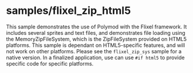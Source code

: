 # samples/flixel_zip_html5

This sample demonstrates the use of Polymod with the Flixel framework.
It includes several sprites and text files, and demonstrates file loading using the MemoryZipFileSystem, which is the ZipFileSystem provided on HTML5 platforms.
This sample is dependant on HTML5-specific features, and will not work on other platforms. Please see the `flixel_zip_sys` sample for a native version. In a finalized application, use can use `#if html5` to provide specific code for specific platforms.